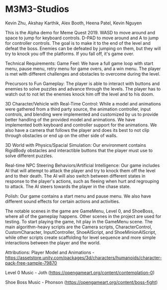 # M3M3-Studios
Kevin Zhu, Akshay Karthik, Alex Booth, Heena Patel, Kevin Nguyen

This is the Alpha demo for Meme Quest 2019.
WASD to move around and space to jump for keyboard controls.
D-PAD to move around and A to jump for controller controls.
The goal is to make it to the end of the level and defeat the boss. Enemies can be defeated by jumping on them, but they will try to knock you off the platforms. If you fall off, it's game over.

Technical Requirements:
Game Feel:
We have a full game loop with start menu, pause menu, retry menu for game overs, and a win menu. The player is met with different challenges and obstacles to overcome during the level.

Precursors to Fun Gameplay:
The player is able to interact with buttons and enemies to solve puzzles and advance through the levels. The player has to watch out to not let the enemies knock him off the level and to his doom.

3D Character/Vehicle with Real-Time Control:
While a model and animations were gathered from a third party source, the animation controller, input controls, and blending were implemented and customized by us to provide better handling of the provided model and animations. We have implemented both keyboard and controller support for the animations.
We also have a camera that follows the player and does its best to not clip through obstacles or end up on the other side of walls.

3D World with Physics/Spacial Simulation:
Our environment contains RigidBody obstacles and interactible buttons that the player must use to solve different puzzles.

Real-time NPC Steering Behaviors/Artificial Intelligence:
Our game includes AI that will attempt to attack the player and try to knock them off the level and to their death. The AI will also switch between different states in response to the player's actions, such as fleeing when hurt and regrouping to attack. The AI steers towards the player in the chase state.

Polish:
Our game contains a start menu and pause menu. We also have different sound effects for certain actions and activities.

The notable scenes in the game are GameMenu, Level 0, and ShoeBoss, where all of the gameplay happens. Other scenes in the project are used for testing. To start playing the game, hit play in the GameMenu scene. The main algorithm-heavy scripts are the Camera scripts, CharacterControl, CustomCharacter, InputController, ShoeAIScript, and ShoeMinionAIScript, while other scripts create scaffolding for level sequence and more simple interactions between the player and the world.


Attributions:
Player Model and Animations - https://assetstore.unity.com/packages/3d/characters/humanoids/character-pack-free-sample-79870

Level 0 Music - Joth (https://opengameart.org/content/contemplation-0)

Shoe Boss Music - Phonson (https://opengameart.org/content/boss-fight)
